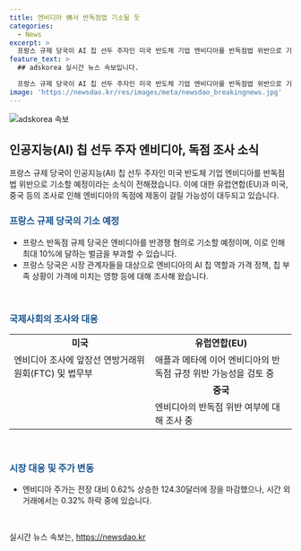 ```yaml
---
title: 엔비디아 佛서 반독점법 기소될 듯
categories:
  - News
excerpt: >
  프랑스 규제 당국이 AI 칩 선두 주자인 미국 반도체 기업 엔비디아를 반독점법 위반으로 기소할 예정이다. 엔비디아의 독점 문제를 들여다보는 유럽연합(EU)과 미국, 중국 등의 조사로 인해 제동이 걸릴 수 있다는 분석이 나왔다. 프랑스 당국은 엔비디아의 AI 칩 역할과 가격 정책, 칩 부족 상황 등을 조사해 왔고, 엔비디아의 쿠다 칩 프로그래밍 소프트웨어에 대한 과도한 의존을 우려했다. 엔비디아를 조사하는 국가는 이에 덧붙여 제재 가능성을 제기하고 있다.
feature_text: >
  ## adskorea 실시간 뉴스 속보입니다.

  프랑스 규제 당국이 AI 칩 선두 주자인 미국 반도체 기업 엔비디아를 반독점법 위반으로 기소할 예정이다. 엔비디아의 독점 문제를 들여다보는 유럽연합(EU)과 미국, 중국 등의 조사로 인해 제동이 걸릴 수 있다는 분석이 나왔다. 프랑스 당국은 엔비디아의 AI 칩 역할과 가격 정책, 칩 부족 상황 등을 조사해 왔고, 엔비디아의 쿠다 칩 프로그래밍 소프트웨어에 대한 과도한 의존을 우려했다. 엔비디아를 조사하는 국가는 이에 덧붙여 제재 가능성을 제기하고 있다.
image: 'https://newsdao.kr/res/images/meta/newsdao_breakingnews.jpg'
---
```


<p><img src="https://newsdao.kr/res/images/meta/newsdao_breakingnews.jpg" alt="adskorea 속보" /></p>

<h2 data-ke-size="size26">인공지능(AI) 칩 선두 주자 엔비디아, 독점 조사 소식</h2>

<p data-ke-size="size16">프랑스 규제 당국이 인공지능(AI) 칩 선두 주자인 미국 반도체 기업 엔비디아를 반독점법 위반으로 기소할 예정이라는 소식이 전해졌습니다. 이에 대한 유럽연합(EU)과 미국, 중국 등의 조사로 인해 엔비디아의 독점에 제동이 걸릴 가능성이 대두되고 있습니다.</p>

<h3><b><span style="color: #1a5490;">프랑스 규제 당국의 기소 예정</span></b></h3>

<ul>
  <li>프랑스 반독점 규제 당국은 엔비디아를 반경쟁 혐의로 기소할 예정이며, 이로 인해 최대 10%에 달하는 벌금을 부과할 수 있습니다.</li>
  <li>프랑스 당국은 시장 관계자들을 대상으로 엔비디아의 AI 칩 역할과 가격 정책, 칩 부족 상황이 가격에 미치는 영향 등에 대해 조사해 왔습니다.</li>
</ul>

<p data-ke-size="size16">&nbsp;</p>

<h3><b><span style="color: #1a5490;">국제사회의 조사와 대응</span></b></h3>

<table>
  <colgroup>
    <col width="50%" />
    <col width="50%" />
  </colgroup>
  <tbody>
    <tr>
      <td style="text-align: center; height: 17px;"><b>미국</b></td>
      <td style="text-align: center; height: 17px;"><b>유럽연합(EU)</b></td>
    </tr>
    <tr>
      <td>엔비디아 조사에 앞장선 연방거래위원회(FTC) 및 법무부</td>
      <td>애플과 메타에 이어 엔비디아의 반독점 규정 위반 가능성을 검토 중</td>
    </tr>
    <tr>
      <td>&nbsp;</td>
      <td style="text-align: center; height: 17px;"><b>중국</b></td>
    </tr>
    <tr>
      <td>&nbsp;</td>
      <td>엔비디아의 반독점 위반 여부에 대해 조사 중</td>
    </tr>
  </tbody>
</table>

<p data-ke-size="size16">&nbsp;</p>

<h3><b><span style="color: #1a5490;">시장 대응 및 주가 변동</span></b></h3>

<ul>
  <li>엔비디아 주가는 전장 대비 0.62% 상승한 124.30달러에 장을 마감했으나, 시간 외 거래에서는 0.32% 하락 중에 있습니다.</li>
</ul>

<p data-ke-size="size16">&nbsp;</p>
실시간 뉴스 속보는, <a href="https://newsdao.kr" rel="dofollow">https://newsdao.kr</a>



